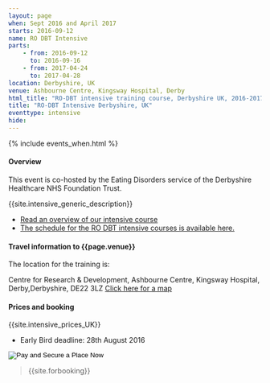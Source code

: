 ```yaml
---
layout: page
when: Sept 2016 and April 2017
starts: 2016-09-12
name: RO DBT Intensive
parts:
    - from: 2016-09-12
      to: 2016-09-16
    - from: 2017-04-24
      to: 2017-04-28
location: Derbyshire, UK
venue: Ashbourne Centre, Kingsway Hospital, Derby
html_title: "RO-DBT intensive training course, Derbyshire UK, 2016-2017"
title: "RO-DBT Intensive Derbyshire, UK"
eventtype: intensive
hide:
---
```



{% include events_when.html %}


#### Overview
This event is co-hosted by the Eating Disorders service of the Derbyshire Healthcare NHS Foundation Trust.

{{site.intensive_generic_description}}

- [Read an overview of our intensive course](/training/intensive.html)
- [The schedule for the RO DBT intensive courses is available here.](/training/intensive/timetable.html)


#### Travel information to {{page.venue}}
The location for the training is: <p>
Centre for Research & Development, Ashbourne Centre, Kingsway Hospital, Derby,Derbyshire, DE22 3LZ
[Click here for a map](http://www.derbyshirehealthcareft.nhs.uk/contact-us/site-locations/ashbourne-centre/)

#### Prices and booking
{{site.intensive_prices_UK}}
- Early Bird deadline: 28th August 2016

<form action="http://ww8.aitsafe.com/cf/add.cfm" method="post">
<input type="hidden" name="userid" value="A5341507">
<input type="hidden" name="product" value="RO-DBT Intensive Training Derbyshire September 2016">
<input type="hidden" name="price" value="2000">
<input type="hidden" name="currency" value="4">
<input type="hidden" name="return" value="http://www.radicallyopen.net/">
<input type="image" src="http://dabuttonfactory.com/button.png?t=Pay+and+Secure+a+Place+Now&f=Open+Sans&ts=18&tc=003365&hp=25&vp=10&c=round&bgt=gradient&bgc=fee1a9&ebgc=ff8d1c&be=1&bs=1&bc=ff8d1c" height="ButtonMaker0.Panel4.viewstack2.Form37.FormItem58.HBox59.imgHeight" width="ButtonMaker0.Panel4.viewstack2.Form37.FormItem58.HBox59.imgWidth" Alt="Pay and Secure a Place Now">
</form>



> {{site.forbooking}}

